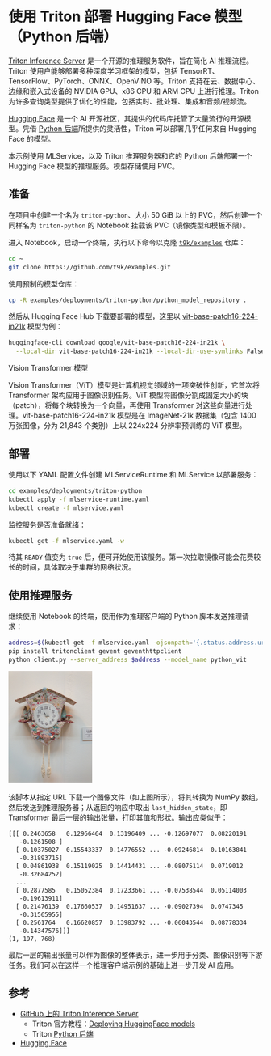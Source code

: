 # 使用 Triton 部署 Hugging Face 模型（Python 后端）

<a target="_blank" rel="noopener noreferrer" href="https://github.com/triton-inference-server/server">Triton Inference Server</a> 是一个开源的推理服务软件，旨在简化 AI 推理流程。Triton 使用户能够部署多种深度学习框架的模型，包括 TensorRT、TensorFlow、PyTorch、ONNX、OpenVINO 等。Triton 支持在云、数据中心、边缘和嵌入式设备的 NVIDIA GPU、x86 CPU 和 ARM CPU 上进行推理。Triton 为许多查询类型提供了优化的性能，包括实时、批处理、集成和音频/视频流。

<a target="_blank" rel="noopener noreferrer" href="https://huggingface.co/">Hugging Face</a> 是一个 AI 开源社区，其提供的代码库托管了大量流行的开源模型。凭借 <a target="_blank" rel="noopener noreferrer" href="https://github.com/triton-inference-server/python_backend">Python 后端</a>所提供的灵活性，Triton 可以部署几乎任何来自 Hugging Face 的模型。

本示例使用 MLService，以及 Triton 推理服务器和它的 Python 后端部署一个 Hugging Face 模型的推理服务。模型存储使用 PVC。

## 准备

在项目中创建一个名为 `triton-python`、大小 50 GiB 以上的 PVC，然后创建一个同样名为 `triton-python` 的 Notebook 挂载该 PVC（镜像类型和模板不限）。

进入 Notebook，启动一个终端，执行以下命令以克隆 <a target="_blank" rel="noopener noreferrer" href="https://github.com/t9k/examples">`t9k/examples`</a> 仓库：

```bash
cd ~
git clone https://github.com/t9k/examples.git
```

使用预制的模型仓库：

```bash
cp -R examples/deployments/triton-python/python_model_repository .
```

然后从 Hugging Face Hub 下载要部署的模型，这里以 <a target="_blank" rel="noopener noreferrer" href="https://huggingface.co/google/vit-base-patch16-224-in21k">vit-base-patch16-224-in21k</a> 模型为例：

```bash
huggingface-cli download google/vit-base-patch16-224-in21k \
  --local-dir vit-base-patch16-224-in21k --local-dir-use-symlinks False
```

<aside class="note info">
<div class="title">Vision Transformer 模型</div>

Vision Transformer（ViT）模型是计算机视觉领域的一项突破性创新，它首次将 Transformer 架构应用于图像识别任务。ViT 模型将图像分割成固定大小的块（patch），将每个块转换为一个向量，再使用 Transformer 对这些向量进行处理。vit-base-patch16-224-in21k 模型是在 ImageNet-21k 数据集（包含 1400 万张图像，分为 21,843 个类别）上以 224x224 分辨率预训练的 ViT 模型。

</aside>

## 部署

使用以下 YAML 配置文件创建 MLServiceRuntime 和 MLService 以部署服务：

```bash
cd examples/deployments/triton-python
kubectl apply -f mlservice-runtime.yaml
kubectl create -f mlservice.yaml
```

监控服务是否准备就绪：

```bash
kubectl get -f mlservice.yaml -w
```

待其 `READY` 值变为 `true` 后，便可开始使用该服务。第一次拉取镜像可能会花费较长的时间，具体取决于集群的网络状况。

## 使用推理服务

继续使用 Notebook 的终端，使用作为推理客户端的 Python 脚本发送推理请求：

```bash
address=$(kubectl get -f mlservice.yaml -ojsonpath='{.status.address.url}' | sed 's#^https\?://##')
pip install tritonclient gevent geventhttpclient
python client.py --server_address $address --model_name python_vit
```

<img alt="image" src="../assets/examples/deploy-model-using-triton-python/000000161642.jpg" style="max-width: 33%">

该脚本从指定 URL 下载一个图像文件（如上图所示），将其转换为 NumPy 数组，然后发送到推理服务器；从返回的响应中取出 `last_hidden_state`，即 Transformer 最后一层的输出张量，打印其值和形状。输出应类似于：

```
[[[ 0.2463658   0.12966464  0.13196409 ... -0.12697077  0.08220191
   -0.1261508 ]
  [ 0.10375027  0.15543337  0.14776552 ... -0.09246814  0.10163841
   -0.31893715]
  [ 0.04861938  0.15119025  0.14414431 ... -0.08075114  0.0719012
   -0.32684252]
  ...
  [ 0.2877585   0.15052384  0.17233661 ... -0.07538544  0.05114003
   -0.19613911]
  [ 0.21476139  0.17660537  0.14951637 ... -0.09027394  0.0747345
   -0.31565955]
  [ 0.2561764   0.16620857  0.13983792 ... -0.06043544  0.08778334
   -0.14347576]]]
(1, 197, 768)
```

最后一层的输出张量可以作为图像的整体表示，进一步用于分类、图像识别等下游任务。我们可以在这样一个推理客户端示例的基础上进一步开发 AI 应用。

## 参考

* <a target="_blank" rel="noopener noreferrer" href="https://github.com/triton-inference-server/server">GitHub 上的 Triton Inference Server</a>
  * Triton 官方教程：<a target="_blank" rel="noopener noreferrer" href="https://github.com/triton-inference-server/tutorials/tree/main/HuggingFace#deploying-huggingface-models">Deploying HuggingFace models</a>
  * Triton <a target="_blank" rel="noopener noreferrer" href="https://github.com/triton-inference-server/python_backend">Python 后端</a>
* <a target="_blank" rel="noopener noreferrer" href="https://huggingface.co/">Hugging Face</a>
